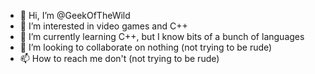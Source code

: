 - 👋 Hi, I’m @GeekOfTheWild
- 👀 I’m interested in video games and C++
- 🌱 I’m currently learning C++, but I know bits of a bunch of languages
- 💞️ I’m looking to collaborate on nothing (not trying to be rude)
- 📫 How to reach me don't (not trying to be rude)

<!---
GeekOfTheWild/GeekOfTheWild is a ✨ special ✨ repository because its `README.md` (this file) appears on your GitHub profile.
You can click the Preview link to take a look at your changes.
--->
